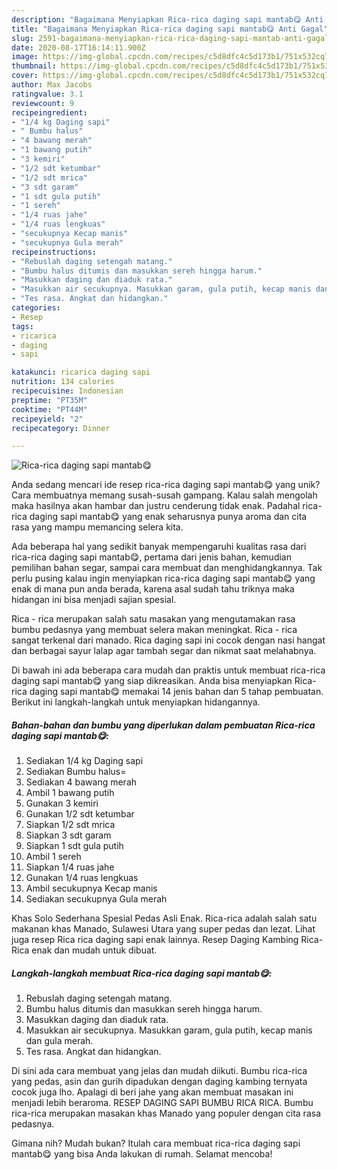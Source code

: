 ```yaml
---
description: "Bagaimana Menyiapkan Rica-rica daging sapi mantab😋 Anti Gagal"
title: "Bagaimana Menyiapkan Rica-rica daging sapi mantab😋 Anti Gagal"
slug: 2591-bagaimana-menyiapkan-rica-rica-daging-sapi-mantab-anti-gagal
date: 2020-08-17T16:14:11.900Z
image: https://img-global.cpcdn.com/recipes/c5d8dfc4c5d173b1/751x532cq70/rica-rica-daging-sapi-mantab😋-foto-resep-utama.jpg
thumbnail: https://img-global.cpcdn.com/recipes/c5d8dfc4c5d173b1/751x532cq70/rica-rica-daging-sapi-mantab😋-foto-resep-utama.jpg
cover: https://img-global.cpcdn.com/recipes/c5d8dfc4c5d173b1/751x532cq70/rica-rica-daging-sapi-mantab😋-foto-resep-utama.jpg
author: Max Jacobs
ratingvalue: 3.1
reviewcount: 9
recipeingredient:
- "1/4 kg Daging sapi"
- " Bumbu halus"
- "4 bawang merah"
- "1 bawang putih"
- "3 kemiri"
- "1/2 sdt ketumbar"
- "1/2 sdt mrica"
- "3 sdt garam"
- "1 sdt gula putih"
- "1 sereh"
- "1/4 ruas jahe"
- "1/4 ruas lengkuas"
- "secukupnya Kecap manis"
- "secukupnya Gula merah"
recipeinstructions:
- "Rebuslah daging setengah matang."
- "Bumbu halus ditumis dan masukkan sereh hingga harum."
- "Masukkan daging dan diaduk rata."
- "Masukkan air secukupnya. Masukkan garam, gula putih, kecap manis dan gula merah."
- "Tes rasa. Angkat dan hidangkan."
categories:
- Resep
tags:
- ricarica
- daging
- sapi

katakunci: ricarica daging sapi 
nutrition: 134 calories
recipecuisine: Indonesian
preptime: "PT35M"
cooktime: "PT44M"
recipeyield: "2"
recipecategory: Dinner

---
```



![Rica-rica daging sapi mantab😋](https://img-global.cpcdn.com/recipes/c5d8dfc4c5d173b1/751x532cq70/rica-rica-daging-sapi-mantab😋-foto-resep-utama.jpg)

Anda sedang mencari ide resep rica-rica daging sapi mantab😋 yang unik? Cara membuatnya memang susah-susah gampang. Kalau salah mengolah maka hasilnya akan hambar dan justru cenderung tidak enak. Padahal rica-rica daging sapi mantab😋 yang enak seharusnya punya aroma dan cita rasa yang mampu memancing selera kita.

Ada beberapa hal yang sedikit banyak mempengaruhi kualitas rasa dari rica-rica daging sapi mantab😋, pertama dari jenis bahan, kemudian pemilihan bahan segar, sampai cara membuat dan menghidangkannya. Tak perlu pusing kalau ingin menyiapkan rica-rica daging sapi mantab😋 yang enak di mana pun anda berada, karena asal sudah tahu triknya maka hidangan ini bisa menjadi sajian spesial.

Rica - rica merupakan salah satu masakan yang mengutamakan rasa bumbu pedasnya yang membuat selera makan meningkat. Rica - rica sangat terkenal dari manado. Rica daging sapi ini cocok dengan nasi hangat dan berbagai sayur lalap agar tambah segar dan nikmat saat melahabnya.


Di bawah ini ada beberapa cara mudah dan praktis untuk membuat rica-rica daging sapi mantab😋 yang siap dikreasikan. Anda bisa menyiapkan Rica-rica daging sapi mantab😋 memakai 14 jenis bahan dan 5 tahap pembuatan. Berikut ini langkah-langkah untuk menyiapkan hidangannya.

<!--inarticleads1-->

##### Bahan-bahan dan bumbu yang diperlukan dalam pembuatan Rica-rica daging sapi mantab😋:

1. Sediakan 1/4 kg Daging sapi
1. Sediakan  Bumbu halus=
1. Sediakan 4 bawang merah
1. Ambil 1 bawang putih
1. Gunakan 3 kemiri
1. Gunakan 1/2 sdt ketumbar
1. Siapkan 1/2 sdt mrica
1. Siapkan 3 sdt garam
1. Siapkan 1 sdt gula putih
1. Ambil 1 sereh
1. Siapkan 1/4 ruas jahe
1. Gunakan 1/4 ruas lengkuas
1. Ambil secukupnya Kecap manis
1. Sediakan secukupnya Gula merah


Khas Solo Sederhana Spesial Pedas Asli Enak. Rica-rica adalah salah satu makanan khas Manado, Sulawesi Utara yang super pedas dan lezat. Lihat juga resep Rica rica daging sapi enak lainnya. Resep Daging Kambing Rica-Rica enak dan mudah untuk dibuat. 

<!--inarticleads2-->

##### Langkah-langkah membuat Rica-rica daging sapi mantab😋:

1. Rebuslah daging setengah matang.
1. Bumbu halus ditumis dan masukkan sereh hingga harum.
1. Masukkan daging dan diaduk rata.
1. Masukkan air secukupnya. Masukkan garam, gula putih, kecap manis dan gula merah.
1. Tes rasa. Angkat dan hidangkan.


Di sini ada cara membuat yang jelas dan mudah diikuti. Bumbu rica-rica yang pedas, asin dan gurih dipadukan dengan daging kambing ternyata cocok juga lho. Apalagi di beri jahe yang akan membuat masakan ini menjadi lebih beraroma. RESEP DAGING SAPI BUMBU RICA RICA. Bumbu rica-rica merupakan masakan khas Manado yang populer dengan cita rasa pedasnya. 

Gimana nih? Mudah bukan? Itulah cara membuat rica-rica daging sapi mantab😋 yang bisa Anda lakukan di rumah. Selamat mencoba!

